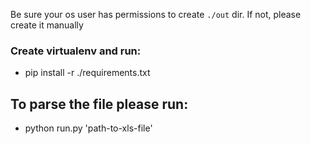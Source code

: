 Be sure your os user has permissions to create `./out` dir. 
If not, please create it manually

### Create virtualenv and run:

- pip install -r ./requirements.txt
  
## To parse the file please run:

- python run.py 'path-to-xls-file'
